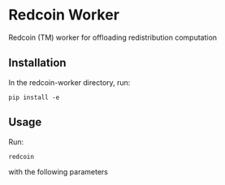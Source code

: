 # Redcoin Worker

Redcoin (TM) worker for offloading redistribution computation

## Installation

In the redcoin-worker directory, run:

`pip install -e`

## Usage

Run:

`redcoin`

with the following parameters